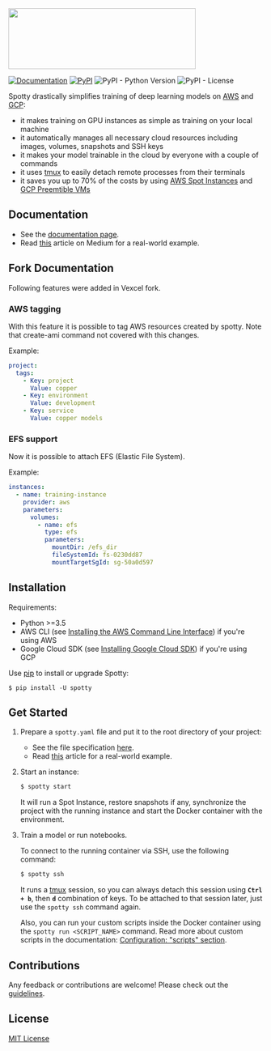 <img src="https://spotty.cloud/assets/images/logo_740x240.png" width="370" height="120" />

[![Documentation](https://img.shields.io/badge/documentation-reference-brightgreen.svg)](https://spotty.cloud)
[![PyPI](https://img.shields.io/pypi/v/spotty.svg)](https://pypi.org/project/spotty/)
![PyPI - Python Version](https://img.shields.io/pypi/pyversions/spotty.svg)
![PyPI - License](https://img.shields.io/pypi/l/spotty.svg)

Spotty drastically simplifies training of deep learning models on [AWS](https://aws.amazon.com/) 
and [GCP](https://cloud.google.com/):

- it makes training on GPU instances as simple as training on your local machine
- it automatically manages all necessary cloud resources including images, volumes, snapshots and SSH keys
- it makes your model trainable in the cloud by everyone with a couple of commands
- it uses [tmux](https://en.wikipedia.org/wiki/Tmux) to easily detach remote processes from their terminals
- it saves you up to 70% of the costs by using [AWS Spot Instances](https://aws.amazon.com/ec2/spot/) 
and [GCP Preemtible VMs](https://cloud.google.com/preemptible-vms/)

## Documentation

- See the [documentation page](https://spotty.cloud).
- Read [this](https://medium.com/@apls/how-to-train-deep-learning-models-on-aws-spot-instances-using-spotty-8d9e0543d365) 
article on Medium for a real-world example.

## Fork Documentation

Following features were added in Vexcel fork.

### AWS tagging

With this feature it is possible to tag AWS resources created by spotty. Note that create-ami command not covered with
this changes.

Example:
```yaml
project:
  tags:
    - Key: project
      Value: copper
    - Key: environment
      Value: development
    - Key: service
      Value: copper models
```

### EFS support

Now it is possible to attach EFS (Elastic File System).

Example:
```yaml
instances:
  - name: training-instance
    provider: aws
    parameters:
      volumes:
        - name: efs
          type: efs
          parameters:
            mountDir: /efs_dir
            fileSystemId: fs-0230dd87
            mountTargetSgId: sg-50a0d597
```

## Installation

Requirements:
  * Python >=3.5
  * AWS CLI (see [Installing the AWS Command Line Interface](http://docs.aws.amazon.com/cli/latest/userguide/installing.html)) 
  if you're using AWS
  * Google Cloud SDK (see [Installing Google Cloud SDK](https://cloud.google.com/sdk/install)) 
  if you're using GCP

Use [pip](http://www.pip-installer.org/en/latest/) to install or upgrade Spotty:

    $ pip install -U spotty

## Get Started

1. Prepare a `spotty.yaml` file and put it to the root directory of your project:

   - See the file specification [here](https://spotty.cloud/docs/configuration-file/).
   - Read [this](https://medium.com/@apls/how-to-train-deep-learning-models-on-aws-spot-instances-using-spotty-8d9e0543d365) 
   article for a real-world example.

2. Start an instance:

    ```bash
    $ spotty start
    ```

    It will run a Spot Instance, restore snapshots if any, synchronize the project with the running instance 
    and start the Docker container with the environment.

3. Train a model or run notebooks.

    To connect to the running container via SSH, use the following command:

    ```bash
    $ spotty ssh
    ```

    It runs a [tmux](https://github.com/tmux/tmux/wiki) session, so you can always detach this session using
    __`Ctrl + b`__, then __`d`__ combination of keys. To be attached to that session later, just use the
    `spotty ssh` command again.

    Also, you can run your custom scripts inside the Docker container using the `spotty run <SCRIPT_NAME>` command. Read more
    about custom scripts in the documentation: 
    [Configuration: "scripts" section](https://spotty.cloud/docs/configuration-file/#scripts-section-optional).

## Contributions

Any feedback or contributions are welcome! Please check out the [guidelines](CONTRIBUTING.md).

## License

[MIT License](LICENSE)
